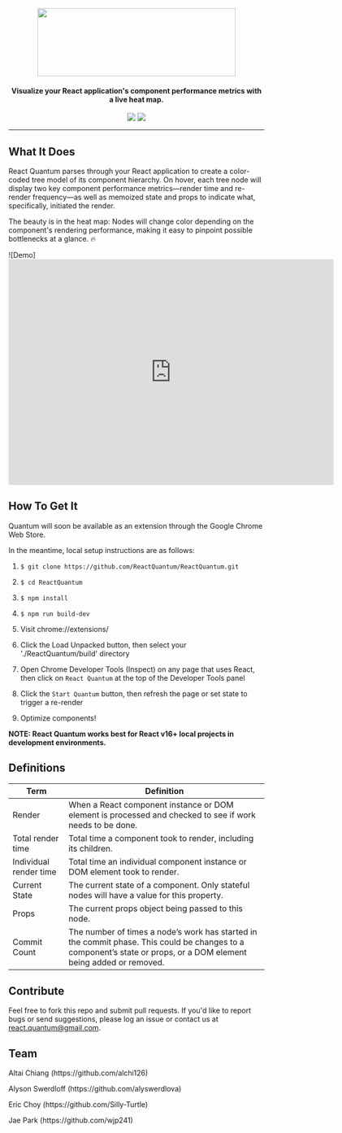 <p align="center">
  <img width="390" height="134" src="https://user-images.githubusercontent.com/35183001/51876992-720b6180-2338-11e9-9d85-faa80c1e4572.png">
</p>
<h4 align="center">Visualize your React application's component performance metrics with a live heat map.</h4>
<p align="center">
<img src="https://img.shields.io/badge/release-beta-yellow.svg?style=plastic">
<img src="https://img.shields.io/badge/contributions-welcome-green.svg?style=plastic">
 <p>

___

<h2>What It Does</h2>
<p>React Quantum parses through your React application to create a color-coded tree model of its component hierarchy. On hover, each tree node will display two key component performance metrics&mdash;render time and re-render frequency&mdash;as well as memoized state and props to indicate what, specifically, initiated the render. 

The beauty is in the heat map: Nodes will change color depending on the component's rendering performance, making it easy to pinpoint possible bottlenecks at a glance. :fire:</p>

![Demo]<iframe src='https://gfycat.com/ifr/JoyousThunderousImpala' frameborder='0' scrolling='no' allowfullscreen width='640' height='444'></iframe>

<h2>How To Get It</h2>
<p>Quantum will soon be available as an extension through the Google Chrome Web Store.<br>
  
In the meantime, local setup instructions are as follows:</p>

1. `$ git clone https://github.com/ReactQuantum/ReactQuantum.git`

2. `$ cd ReactQuantum`

3. `$ npm install`

4. `$ npm run build-dev`

5. Visit chrome://extensions/

6. Click the Load Unpacked button, then select your './ReactQuantum/build' directory

7. Open Chrome Developer Tools (Inspect) on any page that uses React, then click on `React Quantum` at the top of the Developer Tools panel

8. Click the `Start Quantum` button, then refresh the page or set state to trigger a re-render

9. Optimize components!

**NOTE: React Quantum works best for React v16+ local projects in development environments.**

<h2>Definitions</h2>

| Term | Definition |
| --- | --- |
| Render | When a React component instance or DOM element is processed and checked to see if work needs to be done.  |
| Total render time | Total time a component took to render, including its children. |
| Individual render time | Total time an individual component instance or DOM element took to render. |
| Current State | The current state of a component. Only stateful nodes will have a value for this property. |
| Props | The current props object being passed to this node. |
| Commit Count | The number of times a node’s work has started in the commit phase. This could be changes to a component’s state or props, or a DOM element being added or removed. |


<h2>Contribute</h2>
Feel free to fork this repo and submit pull requests. If you'd like to report bugs or send suggestions, please log an issue or contact us at 
<a href="mailto:react.quantum@gmail.com">react.quantum@gmail.com</a>.

<h2>Team</h2>
<p>Altai Chiang (https://github.com/alchi126)</p>
<p>Alyson Swerdloff (https://github.com/alyswerdlova)</p>
<p>Eric Choy (https://github.com/Silly-Turtle)</p>
<p>Jae Park (https://github.com/wjp241)</p>
  

